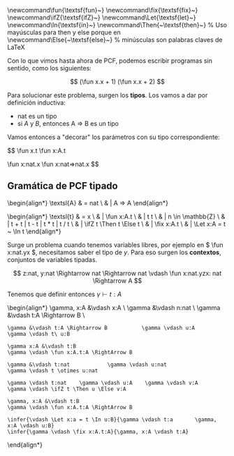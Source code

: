 \newcommand\fun{\textsf{fun}~}
\newcommand\fix{\textsf{fix}~}
\newcommand\ifZ{\textsf{ifZ}~}
\newcommand\Let{\textsf{let}~}
\newcommand\In{\textsf{in}~}
\newcommand\Then{~\textsf{then}~} % Uso mayúsculas para then y else porque en
\newcommand\Else{~\textsf{else}~} % minúsculas son palabras claves de LaTeX

Con lo que vimos hasta ahora de PCF, podemos escribir programas sin sentido, como los siguientes:

$$
    (\fun x.x + 1) (\fun x.x + 2)
$$

Para solucionar este problema, surgen los **tipos**. Los vamos a dar por definición inductiva:

- nat es un tipo
- si $A$ y $B$, entonces A => B es un tipo

Vamos entonces a "decorar" los parámetros con su tipo correspondiente:

$$
\fun x.t
\fun x:A.t

\fun x:nat.x
\fun x:nat=>nat.x
$$

## Gramática de PCF tipado
\begin{align*}
    \textsl{A}
    & = nat \\
    & | A => A
\end{align*}

\begin{align*}
    \textsl{t}
    & = x \\
    & | \fun x:A.t \\
    & | t t \\
    & | n \in \mathbb{Z} \\
    & | t + t | t - t | t * t | t / t \\
    & | \ifZ t \Then t \Else t \\
    & | \fix x:A.t \\
    & | \Let x:A = t ~ \In t
\end{align*}

Surge un problema cuando tenemos variables libres, por ejemplo en $ \fun x:nat.yx $, necesitamos saber el tipo de $y$. Para eso surgen los **contextos**, conjuntos de variables tipadas.

$$
z:nat, y:nat \Rightarrow nat \Rightarrow nat \vdash \fun x:nat.yzx: nat \Rightarrow A
$$

Tenemos que definir entonces $\gamma \vdash t:A$

\begin{align*}
    \gamma, x:A &\vdash x:A \\
    \gamma &\vdash n:nat \\
    \gamma &\vdash t:A \Rightarrow B \\
    
    \gamma &\vdash t:A \Rightarrow B           \gamma \vdash u:A
    \gamma \vdash t\ u:B

    \gamma x:A &\vdash t:B
    \gamma \vdash \fun x:A.t:A \RightArrow B

    \gamma &\vdash t:nat            \gamma \vdash u:nat
    \gamma \vdash t \otimes u:nat

    \gamma \vdash t:nat    \gamma \vdash u:A    \gamma \vdash v:A
    \gamma \vdash \ifZ t \Then u \Else v:A

    \gamma, x:A &\vdash t:B
    \gamma \vdash \fun x:A.t:A \RightArrow B    

    \infer{\vdash \Let x:a = t \In u:B}{\gamma \vdash t:a       \gamma, x:A \vdash u:B}
    \infer{\gamma \vdash \fix x:A.t:A}{\gamma, x:A \vdash t:A}
\end{align*}

